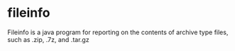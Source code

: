 # fileinfo

Fileinfo is a java program for reporting on the contents of archive type files, such as .zip, .7z, and .tar.gz

